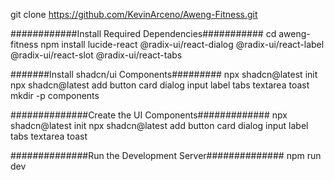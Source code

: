 git clone https://github.com/KevinArceno/Aweng-Fitness.git

############Install Required Dependencies###########
cd aweng-fitness
npm install lucide-react @radix-ui/react-dialog @radix-ui/react-label @radix-ui/react-slot @radix-ui/react-tabs

#######Install shadcn/ui Components#########
npx shadcn@latest init
npx shadcn@latest add button card dialog input label tabs textarea toast
mkdir -p components

##############Create the UI Components#############
npx shadcn@latest init
npx shadcn@latest add button card dialog input label tabs textarea toast

##############Run the Development Server##############
npm run dev

